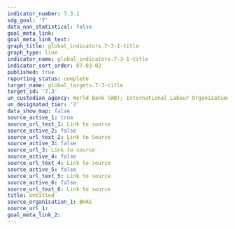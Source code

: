 ```yaml
---
indicator_number: 7.3.1
sdg_goal: '7'
data_non_statistical: false
goal_meta_link: 
goal_meta_link_text: 
graph_title: global_indicators.7-3-1-title
graph_type: line
indicator_name: global_indicators.7-3-1-title
indicator_sort_order: 07-03-02
published: true
reporting_status: complete
target_name: global_targets.7-3-title
target_id: '7.3'
un_custodian_agency: World Bank (WB); International Labour Organization (ILO)
un_designated_tier: '7'
data_show_map: false
source_active_1: true
source_url_text_1: Link to source
source_active_2: false
source_url_text_2: Link to Source
source_active_3: false
source_url_3: Link to source
source_active_4: false
source_url_text_4: Link to source
source_active_5: false
source_url_text_5: Link to source
source_active_6: false
source_url_text_6: Link to source
title: Untitled
source_organisation_1: BHAS 
source_url_1:
goal_meta_link_2:
---
```

